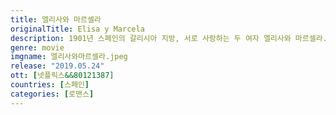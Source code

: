 ```yaml
---
title: 엘리사와 마르셀라
originalTitle: Elisa y Marcela
description: 1901년 스페인의 갈리시아 지방, 서로 사랑하는 두 여자 엘리사와 마르셀라. 가톨릭교회가 금지하는 결혼을 하기 위해 엘리사는 남자로 위장한다. 실화에 기초한 작품.
genre: movie
imgname: 엘리사와마르셀라.jpeg
release: "2019.05.24"
ott: [넷플릭스&&80121387]
countries: [스페인]
categories: [로맨스]
---
```

